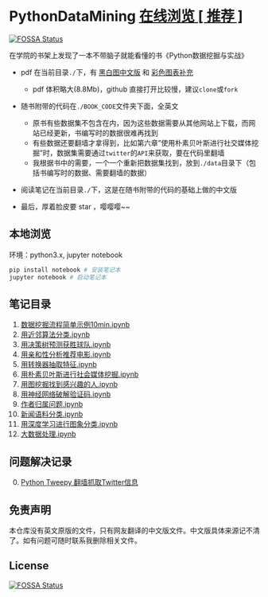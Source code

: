 # PythonDataMining [在线浏览 [ 推荐 ]](http://nbviewer.jupyter.org/github/LinXueyuanStdio/PythonDataMining/tree/master/)
[![FOSSA Status](https://app.fossa.io/api/projects/git%2Bgithub.com%2FLinXueyuanStdio%2FPythonDataMining.svg?type=shield)](https://app.fossa.io/projects/git%2Bgithub.com%2FLinXueyuanStdio%2FPythonDataMining?ref=badge_shield)


在学院的书架上发现了一本不带脑子就能看懂的书《Python数据挖掘与实战》

- pdf 在当前目录`./`下，有 [黑白图中文版](https://github.com/LinXueyuanStdio/PythonDataMining/blob/master/Python%E6%95%B0%E6%8D%AE%E6%8C%96%E6%8E%98%E5%85%A5%E9%97%A8%E4%B8%8E%E5%AE%9E%E8%B7%B5.pdf) 和 [彩色图表补充](https://github.com/LinXueyuanStdio/PythonDataMining/blob/master/Python%E6%95%B0%E6%8D%AE%E6%8C%96%E6%8E%98%E5%85%A5%E9%97%A8%E4%B8%8E%E5%AE%9E%E8%B7%B5_%E5%BD%A9%E5%9B%BE.pdf)
  - pdf 体积略大(8.8Mb)，github 直接打开比较慢，建议`clone`或`fork`

- 随书附带的代码在`./BOOK_CODE`文件夹下面，全英文
  - 原书有些数据集不包含在内，因为这些数据需要从其他网站上下载，而网站已经更新，书编写时的数据很难再找到
  - 有些数据还要翻墙才拿得到，比如第六章”使用朴素贝叶斯进行社交媒体挖掘”时，数据集需要通过`twitter`的`API`来获取，要在代码里翻墙
  - 我根据书中的需要，一个一个重新把数据集找到，放到`./data`目录下（包括书编写时的数据、需要翻墙的数据）

- 阅读笔记在当前目录`./`下，这是在随书附带的代码的基础上做的中文版
- 最后，厚着脸皮要 star ，嘤嘤嘤~~


## 本地浏览

环境：python3.x, jupyter notebook

```sh
pip install notebook # 安装笔记本
jupyter notebook # 启动笔记本
```


## 笔记目录

1. [数据挖掘流程简单示例10min.ipynb](http://nbviewer.jupyter.org/github/LinXueyuanStdio/PythonDataMining/blob/master/0.%E6%95%B0%E6%8D%AE%E6%8C%96%E6%8E%98%E6%B5%81%E7%A8%8B%E7%AE%80%E5%8D%95%E7%A4%BA%E4%BE%8B10min.ipynb)
2. [用近邻算法分类.ipynb](http://nbviewer.jupyter.org/github/LinXueyuanStdio/PythonDataMining/blob/master/1.%E8%BF%91%E9%82%BB%E7%AE%97%E6%B3%95%E5%88%86%E7%B1%BB.ipynb)
3. [用决策树预测获胜球队.ipynb](http://nbviewer.jupyter.org/github/LinXueyuanStdio/PythonDataMining/blob/master/2.%E5%86%B3%E7%AD%96%E6%A0%91%E9%A2%84%E6%B5%8B%E8%8E%B7%E8%83%9C%E7%90%83%E9%98%9F.ipynb)
4. [用亲和性分析推荐电影.ipynb](http://nbviewer.jupyter.org/github/LinXueyuanStdio/PythonDataMining/blob/master/3.%E4%BA%B2%E5%92%8C%E6%80%A7%E5%88%86%E6%9E%90%E6%8E%A8%E8%8D%90%E7%94%B5%E5%BD%B1.ipynb)
5. [用转换器抽取特征.ipynb](http://nbviewer.jupyter.org/github/LinXueyuanStdio/PythonDataMining/blob/master/4.%E7%94%A8%E8%BD%AC%E6%8D%A2%E5%99%A8%E6%8A%BD%E5%8F%96%E7%89%B9%E5%BE%81.ipynb)
6. [用朴素贝叶斯进行社会媒体挖掘.ipynb](http://nbviewer.jupyter.org/github/LinXueyuanStdio/PythonDataMining/blob/master/5.%E6%9C%B4%E7%B4%A0%E8%B4%9D%E5%8F%B6%E6%96%AF%E8%BF%9B%E8%A1%8C%E7%A4%BE%E4%BC%9A%E5%AA%92%E4%BD%93%E6%8C%96%E6%8E%98.ipynb)
7. [用图挖掘找到感兴趣的人.ipynb](http://nbviewer.jupyter.org/github/LinXueyuanStdio/PythonDataMining/blob/master/6.%E7%94%A8%E5%9B%BE%E6%8C%96%E6%8E%98%E6%89%BE%E5%88%B0%E6%84%9F%E5%85%B4%E8%B6%A3%E7%9A%84%E4%BA%BA.ipynb)
8. [用神经网络破解验证码.ipynb](http://nbviewer.jupyter.org/github/LinXueyuanStdio/PythonDataMining/blob/master/7.%E7%94%A8%E7%A5%9E%E7%BB%8F%E7%BD%91%E7%BB%9C%E7%A0%B4%E8%A7%A3%E9%AA%8C%E8%AF%81%E7%A0%81.ipynb)
9. [作者归属问题.ipynb](http://nbviewer.jupyter.org/github/LinXueyuanStdio/PythonDataMining/blob/master/8.%E4%BD%9C%E8%80%85%E5%BD%92%E5%B1%9E%E9%97%AE%E9%A2%98.ipynb)
10. [新闻语料分类.ipynb](http://nbviewer.jupyter.org/github/LinXueyuanStdio/PythonDataMining/blob/master/9.%E6%96%B0%E9%97%BB%E8%AF%AD%E6%96%99%E5%88%86%E7%B1%BB.ipynb)
11. [用深度学习进行图象分类.ipynb](http://nbviewer.jupyter.org/github/LinXueyuanStdio/PythonDataMining/blob/master/10.%E7%94%A8%E6%B7%B1%E5%BA%A6%E5%AD%A6%E4%B9%A0%E8%BF%9B%E8%A1%8C%E5%9B%BE%E8%B1%A1%E5%88%86%E7%B1%BB.ipynb)
12. [大数据处理.ipynb](http://nbviewer.jupyter.org/github/LinXueyuanStdio/PythonDataMining/blob/master/11.%E5%A4%A7%E6%95%B0%E6%8D%AE%E5%A4%84%E7%90%86.ipynb)

## 问题解决记录

0. [Python Tweepy 翻墙抓取Twitter信息](https://linxueyuanstdio.github.io/2017/10/13/2017-10-11-python-proxy/)



## 免责声明

本仓库没有英文原版的文件，只有网友翻译的中文版文件。中文版具体来源记不清了。如有问题可随时联系我删除相关文件。

## License
[![FOSSA Status](https://app.fossa.io/api/projects/git%2Bgithub.com%2FLinXueyuanStdio%2FPythonDataMining.svg?type=large)](https://app.fossa.io/projects/git%2Bgithub.com%2FLinXueyuanStdio%2FPythonDataMining?ref=badge_large)
